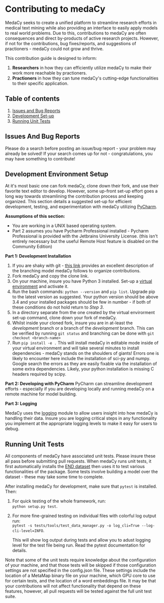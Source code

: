 # Contributing to medaCy
MedaCy seeks to create a unified platform to streamline research efforts in medical text mining while also providing an 
interface to easily apply models to real world problems. Due to this, contributions to medaCy are often consequences 
and direct by-products of active research projects. However, if not for the contributions, bug fixes/reports, 
and suggestions of practioners - medaCy could not grow and thrive.

This contribution guide is designed to inform:

1. **Researchers** in how they can efficiently utilize medaCy to make their work more reachable by practioners.
2. **Practioners** in how they can tune medaCy's cutting-edge functionalities to their specific application.

## Table of contents
1. [Issues and Bug Reports](#issues-and-bug-reports)
2. [Development Set-up](#development-environment-setup)
3. [Running Unit Tests](#running-unit-tests)

## Issues And Bug Reports
Please do a search before posting an issue/bug report - your problem may already be solved! If your search comes up for 
not - congratulations, you may have something to contribute!

## Development Environment Setup
At it's most basic one can fork medaCy, clone down their fork, and use their favorite text editor to develop. 
However, some up-front set-up effort goes a long way towards streamlining the contribution process and keeping organized.
This section details a suggested set-up for efficient development, testing, and experimentation with medaCy utilizing 
[PyCharm](https://www.jetbrains.com/pycharm/).

**Assumptions of this section:**
-  You are working in a UNIX based operating system.
-  Part 2 assumes you have Pycharm Professional installed - Pycharm Professional is provided with the Jetbrains 
University License. (this isn't entirely necessary but the useful Remote Host feature is disabled on the Community Edition)

**Part 1: Development Installation**
1. If you are shaky with git - [this link](https://nvie.com/posts/a-successful-git-branching-model/) provides an 
excellent description of the branching model medaCy follows to organize contributions.
2. Fork medaCy and copy the clone link.
3. On your machine, insure you have Python 3 installed. Set-up a [virtual environment](https://docs.python.org/3/library/venv.html) 
and activate it.
4. Run the bash commands: `python --version` and `pip list`. Upgrade pip to the latest version as suggested. 
Your python version should be above 3.4 and your installed packages should be few in number - if both of these 
conditions do not hold return to *Step 3*.
5. In a directory separate from the one created by the virtual envirorment set-up command, clone down your fork of medaCy.
6. Whilst inside your cloned fork, insure you are in at-least the *development* branch or a branch of the *development* branch. 
This can be verified by running `git status` and branching can be done with `git checkout <branch-name>`
7. Run `pip install -e .` This will install medaCy in editable mode inside of your virtual environment and will take 
several minutes to install dependencies - medaCy stands on the shoulders of giants! Errors one is likely to encounter 
here include the installation of sci-py and numpy. Google search the errors as they are easily fixable via the installation 
of some extra dependencies. Likely, your python installation is missing C headers required by scipy.

**Part 2: Developing with PyCharm**
PyCharm can streamline development efforts - especially if you are developing locally and running medaCy on a remote 
machine for model building.

**Part 3: Logging**

MedaCy uses the [logging](https://docs.python.org/3/howto/logging.html#logging-basic-tutorial) module to allow users 
insight into how medaCy is handling their data. Insure you are logging critical steps in any functionality you implement 
at the appropriate logging levels to make it easy for users to debug.

## Running Unit Tests
All components of medaCy have associated unit tests. Please insure these all pass before submitting pull requests. 
When medaCy runs unit tests, it first automatically installs the [END dataset](https://github.com/NanoNLP/medaCy_dataset_end) 
then uses it to test various functionalities of the package. Some tests involve building a model over the dataset - these 
may take some time to complete.

After installing medaCy for development, make sure that `pytest` is installed. Then:

1) For quick testing of the whole framework, run: \
    `python setup.py test`.
1) For more fine-grained testing on individual files with colorful log output run: \
    `pytest -s tests/tools/test_data_manager.py -o log_cli=True --log-cli-level=INFO`.

    This will show log output during tests and allow you to adust logging level for the test file being run. 
    Read the pytest documentation for details.

Note that some of the unit tests require knowledge about the configuration of your machine, and that those tests will
be skipped if those configuration settings are not specified in the config.json file. These settings include
the location of a MetaMap binary file on your machine, which GPU core to use for certain tests, and the location
of a word embeddings file. It may be that your contributions will not affect functionality that depend on these features,
however, all pull requests will be tested against the full unit test suite.
